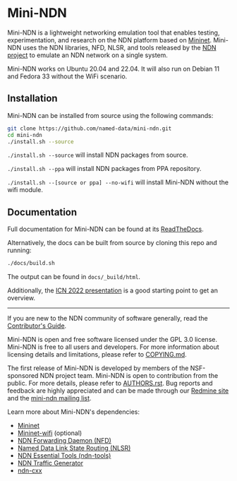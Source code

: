 # Mini-NDN

Mini-NDN is a lightweight networking emulation tool that enables testing, experimentation, and
research on the NDN platform based on [Mininet](https://github.com/mininet/mininet).
Mini-NDN uses the NDN libraries, NFD, NLSR, and tools released by the
[NDN project](http://named-data.net/codebase/platform/) to emulate an NDN network on a single system.

Mini-NDN works on Ubuntu 20.04 and 22.04. It will also run on Debian 11 and Fedora 33 without the WiFi scenario.

## Installation

Mini-NDN can be installed from source using the following commands:

```bash
git clone https://github.com/named-data/mini-ndn.git
cd mini-ndn
./install.sh --source
```

`./install.sh --source` will install NDN packages from source.

`./install.sh --ppa` will install NDN packages from PPA repository.

`./install.sh --[source or ppa] --no-wifi` will install Mini-NDN without the wifi module.

## Documentation

Full documentation for Mini-NDN can be found at its [ReadTheDocs](https://mini-ndn.readthedocs.io/en/latest/).

Alternatively, the docs can be built from source by cloning this repo and running:

```bash
./docs/build.sh
```

The output can be found in `docs/_build/html`.

Additionally, the [ICN 2022 presentation](https://named-data.net/wp-content/uploads/2022/09/3-ICN22-Mini-NDN.pdf) is a good starting point to get an overview.

---

If you are new to the NDN community of software generally, read the
[Contributor's Guide](https://github.com/named-data/.github/blob/master/CONTRIBUTING.md).

Mini-NDN is open and free software licensed under the GPL 3.0 license. Mini-NDN is free to all
users and developers. For more information about licensing details and limitations,
please refer to [COPYING.md](COPYING.md).

The first release of Mini-NDN is developed by members of the NSF-sponsored NDN project team.
Mini-NDN is open to contribution from the public.
For more details, please refer to [AUTHORS.rst](AUTHORS.rst).
Bug reports and feedback are highly appreciated and can be made through our
[Redmine site](http://redmine.named-data.net/projects/mini-ndn) and the
[mini-ndn mailing list](http://www.lists.cs.ucla.edu/mailman/listinfo/mini-ndn).

Learn more about Mini-NDN's dependencies:

- [Mininet](http://mininet.org)
- [Mininet-wifi](https://mininet-wifi.github.io) (optional)
- [NDN Forwarding Daemon (NFD)](https://docs.named-data.net/NFD/current/)
- [Named Data Link State Routing (NLSR)](https://docs.named-data.net/NLSR/current/)
- [NDN Essential Tools (ndn-tools)](https://github.com/named-data/ndn-tools)
- [NDN Traffic Generator](https://github.com/named-data/ndn-traffic-generator)
- [ndn-cxx](https://docs.named-data.net/ndn-cxx/current/INSTALL.html)
